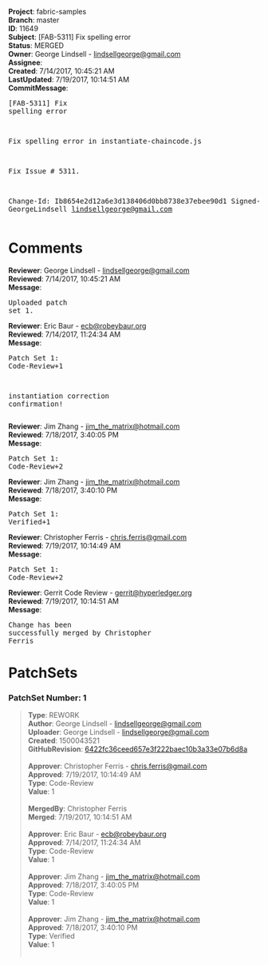<strong>Project</strong>: fabric-samples<br><strong>Branch</strong>: master<br><strong>ID</strong>: 11649<br><strong>Subject</strong>: [FAB-5311] Fix spelling error<br><strong>Status</strong>: MERGED<br><strong>Owner</strong>: George Lindsell - lindsellgeorge@gmail.com<br><strong>Assignee</strong>:<br><strong>Created</strong>: 7/14/2017, 10:45:21 AM<br><strong>LastUpdated</strong>: 7/19/2017, 10:14:51 AM<br><strong>CommitMessage</strong>:<br><pre>[FAB-5311] Fix spelling error

Fix spelling error in instantiate-chaincode.js

Fix Issue # 5311.

Change-Id: Ib8654e2d12a6e3d138406d0bb8738e37ebee90d1
Signed-off-by: GeorgeLindsell <lindsellgeorge@gmail.com>
</pre><h1>Comments</h1><strong>Reviewer</strong>: George Lindsell - lindsellgeorge@gmail.com<br><strong>Reviewed</strong>: 7/14/2017, 10:45:21 AM<br><strong>Message</strong>: <pre>Uploaded patch set 1.</pre><strong>Reviewer</strong>: Eric Baur - ecb@robeybaur.org<br><strong>Reviewed</strong>: 7/14/2017, 11:24:34 AM<br><strong>Message</strong>: <pre>Patch Set 1: Code-Review+1

instantiation correction confirmation!</pre><strong>Reviewer</strong>: Jim Zhang - jim_the_matrix@hotmail.com<br><strong>Reviewed</strong>: 7/18/2017, 3:40:05 PM<br><strong>Message</strong>: <pre>Patch Set 1: Code-Review+2</pre><strong>Reviewer</strong>: Jim Zhang - jim_the_matrix@hotmail.com<br><strong>Reviewed</strong>: 7/18/2017, 3:40:10 PM<br><strong>Message</strong>: <pre>Patch Set 1: Verified+1</pre><strong>Reviewer</strong>: Christopher Ferris - chris.ferris@gmail.com<br><strong>Reviewed</strong>: 7/19/2017, 10:14:49 AM<br><strong>Message</strong>: <pre>Patch Set 1: Code-Review+2</pre><strong>Reviewer</strong>: Gerrit Code Review - gerrit@hyperledger.org<br><strong>Reviewed</strong>: 7/19/2017, 10:14:51 AM<br><strong>Message</strong>: <pre>Change has been successfully merged by Christopher Ferris</pre><h1>PatchSets</h1><h3>PatchSet Number: 1</h3><blockquote><strong>Type</strong>: REWORK<br><strong>Author</strong>: George Lindsell - lindsellgeorge@gmail.com<br><strong>Uploader</strong>: George Lindsell - lindsellgeorge@gmail.com<br><strong>Created</strong>: 1500043521<br><strong>GitHubRevision</strong>: [6422fc36ceed657e3f222baec10b3a33e07b6d8a](https://github.com/hyperledger/fabric-samples/commit/6422fc36ceed657e3f222baec10b3a33e07b6d8a)<br><br><strong>Approver</strong>: Christopher Ferris - chris.ferris@gmail.com<br><strong>Approved</strong>: 7/19/2017, 10:14:49 AM<br><strong>Type</strong>: Code-Review<br><strong>Value</strong>: 1<br><br><strong>MergedBy</strong>: Christopher Ferris<br><strong>Merged</strong>: 7/19/2017, 10:14:51 AM<br><br><strong>Approver</strong>: Eric Baur - ecb@robeybaur.org<br><strong>Approved</strong>: 7/14/2017, 11:24:34 AM<br><strong>Type</strong>: Code-Review<br><strong>Value</strong>: 1<br><br><strong>Approver</strong>: Jim Zhang - jim_the_matrix@hotmail.com<br><strong>Approved</strong>: 7/18/2017, 3:40:05 PM<br><strong>Type</strong>: Code-Review<br><strong>Value</strong>: 1<br><br><strong>Approver</strong>: Jim Zhang - jim_the_matrix@hotmail.com<br><strong>Approved</strong>: 7/18/2017, 3:40:10 PM<br><strong>Type</strong>: Verified<br><strong>Value</strong>: 1<br><br></blockquote>